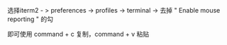选择iterm2 - > preferences -> profiles -> terminal -> 去掉 " Enable mouse reporting " 的勾

即可使用 command + c 复制，command + v 粘贴